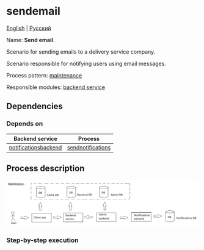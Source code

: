 # sendemail

[English](sendemail.md) | [Русский](sendemail.ru.md)

Name: **Send email**.

Scenario for sending emails to a delivery service company.

Scenario responsible for notifying users using email messages.

Process pattern: [maintenance](../../processpatterns/maintenance.md)

Responsible modules: [backend service](../../backend/notificationsbackend.md)

## Dependencies

### Depends on

| Backend service | Process |
| --- | ---- |
| [notificationsbackend](../../backend/notificationsbackend.md) | [sendnotifications](../notificationsbackend/sendnotifications.md) |

## Process description

![maintenance_overall](../../img/processpatterns/maintenance_overall.png)

### Step-by-step execution
